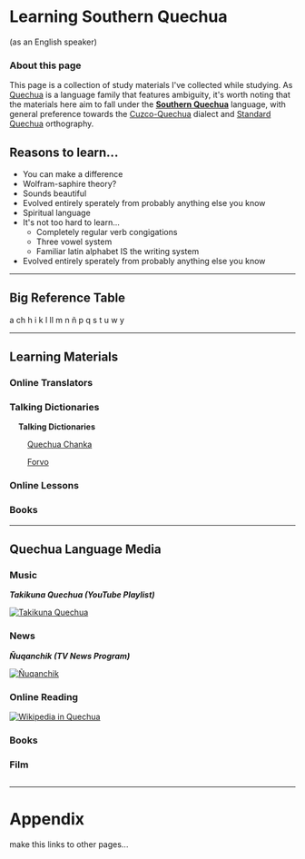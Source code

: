 # Learning Southern Quechua

(as an English speaker)

### About this page

This page is a collection of study materials I've collected while studying. As [Quechua](https://en.wikipedia.org/wiki/Quechuan_languages) is a language family that features ambiguity, it's worth noting that the materials here aim to fall under the [**Southern Quechua**](https://en.wikipedia.org/wiki/Southern_Quechua) language, with general preference towards the [Cuzco-Quechua](https://en.wikipedia.org/wiki/Cuzco_Quechua_language) dialect and [Standard Quechua](https://en.wikipedia.org/wiki/Quechua_alphabet) orthography.

## Reasons to learn...

* You can make a difference
* Wolfram-saphire theory?
* Sounds beautiful
* Evolved entirely sperately from probably anything else you know
* Spiritual language
* It's not too hard to learn...
  * Completely regular verb congigations
  * Three vowel system
  * Familiar latin alphabet IS the writing system
* Evolved entirely sperately from probably anything else you know

---

## Big Reference Table

a  ch  h  i  k  l  ll  m  n  ñ  p  q  s  t  u  w  y

---

## Learning Materials

### Online Translators

### Talking Dictionaries

    **Talking Dictionaries**

        [Quechua Chanka](http://talkingdictionary.swarthmore.edu/quechua_chanka/)

        [Forvo](https://forvo.com/languages/qu/)

### Online Lessons

### Books

---

## Quechua Language Media

### 

### Music



***Takikuna Quechua (YouTube Playlist)***

[![Takikuna Quechua](https://img.youtube.com/vi/6R7zGDp_wsQ/0.jpg)](https://www.youtube.com/watch?=6R7zGDp_wsQ&list=PLP1RQ_FSfiQ7VdNpyAb852fLMrfCgLZaV)

### News

***Ñuqanchik (TV News Program)***

[![Ñuqanchik](https://img.youtube.com/vi/HQx9pbs1wJY/0.jpg)](https://www.youtube.com/watch?=CGgB6RMM9dA&list=PLtU1EVPSjC2D6m6kxukp8LjOl_BEMC3JP)

### **Online Reading**

[![Wikipedia in Quechua](qu.wikipedia.org/static/images/project-logos/quwiki-1.5x.png)](https://qu.wikipedia.org/wiki/Main_Page)

### Books



### Film

## 

---

# Appendix

make this links to other pages...
